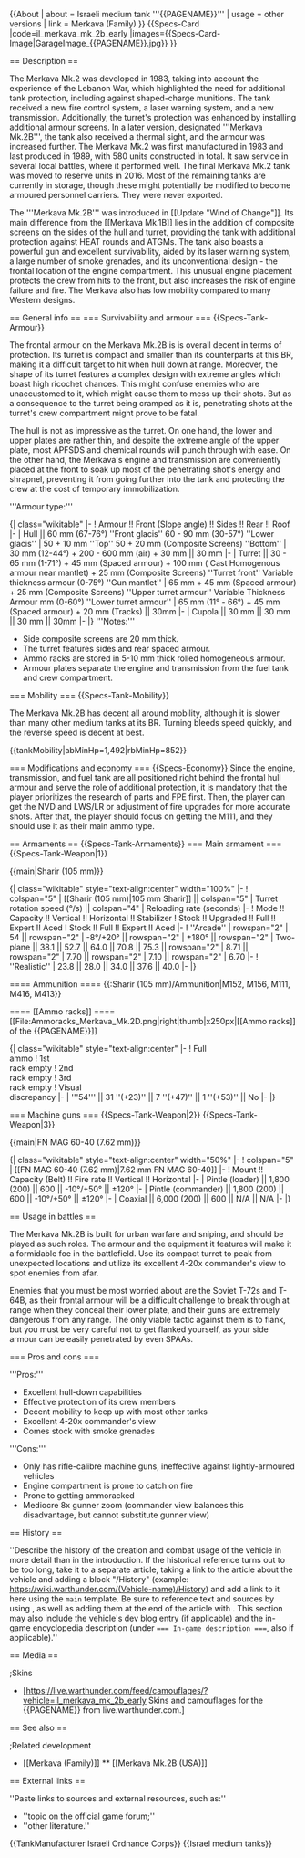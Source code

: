 {{About
| about = Israeli medium tank '''{{PAGENAME}}'''
| usage = other versions
| link = Merkava (Family)
}}
{{Specs-Card
|code=il_merkava_mk_2b_early
|images={{Specs-Card-Image|GarageImage_{{PAGENAME}}.jpg}}
}}

== Description ==
<!-- ''In the description, the first part should be about the history of the creation and combat usage of the vehicle, as well as its key features. In the second part, tell the reader about the ground vehicle in the game. Insert a screenshot of the vehicle, so that if the novice player does not remember the vehicle by name, he will immediately understand what kind of vehicle the article is talking about.'' -->
The Merkava Mk.2 was developed in 1983, taking into account the experience of the Lebanon War, which highlighted the need for additional tank protection, including against shaped-charge munitions. The tank received a new fire control system, a laser warning system, and a new transmission. Additionally, the turret's protection was enhanced by installing additional armour screens. In a later version, designated '''Merkava Mk.2B''', the tank also received a thermal sight, and the armour was increased further. The Merkava Mk.2 was first manufactured in 1983 and last produced in 1989, with 580 units constructed in total. It saw service in several local battles, where it performed well. The final Merkava Mk.2 tank was moved to reserve units in 2016. Most of the remaining tanks are currently in storage, though these might potentially be modified to become armoured personnel carriers. They were never exported.

The '''Merkava Mk.2B''' was introduced in [[Update "Wind of Change"]]. Its main difference from the [[Merkava Mk.1B]] lies in the addition of composite screens on the sides of the hull and turret, providing the tank with additional protection against HEAT rounds and ATGMs. The tank also boasts a powerful gun and excellent survivability, aided by its laser warning system, a large number of smoke grenades, and its unconventional design - the frontal location of the engine compartment. This unusual engine placement protects the crew from hits to the front, but also increases the risk of engine failure and fire. The Merkava also has low mobility compared to many Western designs.

== General info ==
=== Survivability and armour ===
{{Specs-Tank-Armour}}
<!-- ''Describe armour protection. Note the most well protected and key weak areas. Appreciate the layout of modules as well as the number and location of crew members. Is the level of armour protection sufficient, is the placement of modules helpful for survival in combat? If necessary use a visual template to indicate the most secure and weak zones of the armour.'' -->
The frontal armour on the Merkava Mk.2B is is overall decent in terms of protection. Its turret is compact and smaller than its counterparts at this BR, making it a difficult target to hit  when hull down at range. Moreover, the shape of its turret features a complex design with extreme angles which boast high ricochet chances. This might confuse enemies who are unaccustomed to it, which might cause them to mess up their shots. But as a consequence to the turret being cramped as it is, penetrating shots at the turret's crew compartment might prove to be fatal.

The hull is not as impressive as the turret. On one hand, the lower and upper plates are rather thin, and despite the extreme angle of the upper plate, most APFSDS and chemical rounds will punch through with ease. On the other hand, the Merkava's engine and transmission are conveniently placed at the front to soak up most of the penetrating shot's energy and shrapnel, preventing it from going further into the tank and protecting the crew at the cost of temporary immobilization.

'''Armour type:''' <!-- The types of armour present on the vehicle and their general locations -->
<!-- Example: * Rolled homogeneous armour (Front, Side, Rear, Hull roof)
* Cast homogeneous armour (Turret, Transmission area) -->

{| class="wikitable"
|-
! Armour !! Front (Slope angle) !! Sides !! Rear !! Roof
|-
| Hull || 60 mm (67-76°) ''Front glacis''
60 - 90 mm (30-57°) ''Lower glacis''
| 50 + 10 mm ''Top''
50 + 20 mm (Composite Screens) ''Bottom''
| 30 mm (12-44°) + 200 - 600 mm (air) + 30 mm || 30 mm
|-
| Turret || 30 - 65 mm (1-71°) + 45 mm (Spaced armour) + 100 mm ( Cast Homogenous armour near mantlet) + 25 mm (Composite Screens) ''Turret front''
Variable thickness armour (0-75°) ''Gun mantlet''
| 65 mm + 45 mm (Spaced armour) + 25 mm (Composite Screens) ''Upper turret armour''
Variable Thickness Armour mm (0-60°) ''Lower turret armour''
| 65 mm (11° - 66°) + 45 mm (Spaced armour) + 20 mm (Tracks) || 30mm
|-
| Cupola || 30 mm || 30 mm || 30 mm || 30mm
|-
|}
'''Notes:'''

* Side composite screens are 20 mm thick.
* The turret features sides and rear spaced armour.
* Ammo racks are stored in 5-10 mm thick rolled homogeneous armour.
* Armour plates separate the engine and transmission from the fuel tank and crew compartment.

=== Mobility ===
{{Specs-Tank-Mobility}}
<!-- ''Write about the mobility of the ground vehicle. Estimate the specific power and manoeuvrability, as well as the maximum speed forwards and backwards.'' -->
The Merkava Mk.2B has decent all around mobility, although it is slower than many other medium tanks at its BR. Turning bleeds speed quickly, and the reverse speed is decent at best.

{{tankMobility|abMinHp=1,492|rbMinHp=852}}

=== Modifications and economy ===
{{Specs-Economy}}
Since the engine, transmission, and fuel tank are all positioned right behind the frontal hull armour and serve the role of additional protection, it is mandatory that the player prioritizes the research of parts and FPE first. Then, the player can get the NVD and LWS/LR or adjustment of fire upgrades for more accurate shots. After that, the player should focus on getting the M111, and they should use it as their main ammo type.

== Armaments ==
{{Specs-Tank-Armaments}}
=== Main armament ===
{{Specs-Tank-Weapon|1}}
<!-- ''Give the reader information about the characteristics of the main gun. Assess its effectiveness in a battle based on the reloading speed, ballistics and the power of shells. Do not forget about the flexibility of the fire, that is how quickly the cannon can be aimed at the target, open fire on it and aim at another enemy. Add a link to the main article on the gun: <code><nowiki>{{main|Name of the weapon}}</nowiki></code>. Describe in general terms the ammunition available for the main gun. Give advice on how to use them and how to fill the ammunition storage.'' -->
{{main|Sharir (105 mm)}}

{| class="wikitable" style="text-align:center" width="100%"
|-
! colspan="5" | [[Sharir (105 mm)|105 mm Sharir]] || colspan="5" | Turret rotation speed (°/s) || colspan="4" | Reloading rate (seconds)
|-
! Mode !! Capacity !! Vertical !! Horizontal !! Stabilizer
! Stock !! Upgraded !! Full !! Expert !! Aced
! Stock !! Full !! Expert !! Aced
|-
! ''Arcade''
| rowspan="2" | 54 || rowspan="2" | -8°/+20° || rowspan="2" | ±180° || rowspan="2" | Two-plane || 38.1 || 52.7 || 64.0 || 70.8 || 75.3 || rowspan="2" | 8.71 || rowspan="2" | 7.70 || rowspan="2" | 7.10 || rowspan="2" | 6.70
|-
! ''Realistic''
| 23.8 || 28.0 || 34.0 || 37.6 || 40.0
|-
|}

==== Ammunition ====
{{:Sharir (105 mm)/Ammunition|M152, M156, M111, M416, M413}}

==== [[Ammo racks]] ====
[[File:Ammoracks_Merkava_Mk.2D.png|right|thumb|x250px|[[Ammo racks]] of the {{PAGENAME}}]]
<!-- '''Last updated: 2.15.1.22''' -->
{| class="wikitable" style="text-align:center"
|-
! Full<br>ammo
! 1st<br>rack empty
! 2nd<br>rack empty
! 3rd<br>rack empty
! Visual<br>discrepancy
|-
| '''54''' || 31&nbsp;''(+23)'' || 7&nbsp;''(+47)'' || 1&nbsp;''(+53)'' || No
|-
|}

=== Machine guns ===
{{Specs-Tank-Weapon|2}}
{{Specs-Tank-Weapon|3}}
<!-- ''Offensive and anti-aircraft machine guns not only allow you to fight some aircraft but also are effective against lightly armoured vehicles. Evaluate machine guns and give recommendations on its use.'' -->
{{main|FN MAG 60-40 (7.62 mm)}}

{| class="wikitable" style="text-align:center" width="50%"
|-
! colspan="5" | [[FN MAG 60-40 (7.62 mm)|7.62 mm FN MAG 60-40]]
|-
! Mount !! Capacity (Belt) !! Fire rate !! Vertical !! Horizontal
|-
| Pintle (loader) || 1,800 (200) || 600 || -10°/+50° || ±120°
|-
| Pintle (commander) || 1,800 (200) || 600 || -10°/+50° || ±120°
|-
| Coaxial || 6,000 (200) || 600 || N/A || N/A
|-
|}

== Usage in battles ==
<!-- ''Describe the tactics of playing in the vehicle, the features of using vehicles in the team and advice on tactics. Refrain from creating a "guide" - do not impose a single point of view but instead give the reader food for thought. Describe the most dangerous enemies and give recommendations on fighting them. If necessary, note the specifics of the game in different modes (AB, RB, SB).'' -->
The Merkava Mk.2B is built for urban warfare and sniping, and should be played as such roles. The armour and the equipment it features will make it a formidable foe in the battlefield. Use its compact turret to peak from unexpected locations and utilize its excellent 4-20x commander's view to spot enemies from afar.

Enemies that you must be most worried about are the Soviet T-72s and T-64B, as their frontal armour will be a difficult challenge to break through at range when they conceal their lower plate, and their guns are extremely dangerous from any range. The only viable tactic against them is to flank, but you must be very careful not to get flanked yourself, as your side armour can be easily penetrated by even SPAAs.

=== Pros and cons ===
<!-- ''Summarise and briefly evaluate the vehicle in terms of its characteristics and combat effectiveness. Mark its pros and cons in a bulleted list. Try not to use more than 6 points for each of the characteristics. Avoid using categorical definitions such as "bad", "good" and the like - use substitutions with softer forms such as "inadequate" and "effective".'' -->
'''Pros:'''

* Excellent hull-down capabilities
* Effective protection of its crew members
* Decent mobility to keep up with most other tanks
* Excellent 4-20x commander's view
* Comes stock with smoke grenades

'''Cons:'''

* Only has rifle-calibre machine guns, ineffective against lightly-armoured vehicles
* Engine compartment is prone to catch on fire
* Prone to getting ammoracked
* Mediocre 8x gunner zoom (commander view balances this disadvantage, but cannot substitute gunner view)

== History ==
<!-- ''Describe the history of the creation and combat usage of the vehicle in more detail than in the introduction. If the historical reference turns out to be too long, take it to a separate article, taking a link to the article about the vehicle and adding a block "/History" (example: <nowiki>https://wiki.warthunder.com/(Vehicle-name)/History</nowiki>) and add a link to it here using the <code>main</code> template. Be sure to reference text and sources by using <code><nowiki><ref></ref></nowiki></code>, as well as adding them at the end of the article with <code><nowiki><references /></nowiki></code>. This section may also include the vehicle's dev blog entry (if applicable) and the in-game encyclopedia description (under <code><nowiki>=== In-game description ===</nowiki></code>, also if applicable).'' -->
''Describe the history of the creation and combat usage of the vehicle in more detail than in the introduction. If the historical reference turns out to be too long, take it to a separate article, taking a link to the article about the vehicle and adding a block "/History" (example: <nowiki>https://wiki.warthunder.com/(Vehicle-name)/History</nowiki>) and add a link to it here using the <code>main</code> template. Be sure to reference text and sources by using <code><nowiki><ref></ref></nowiki></code>, as well as adding them at the end of the article with <code><nowiki><references /></nowiki></code>. This section may also include the vehicle's dev blog entry (if applicable) and the in-game encyclopedia description (under <code><nowiki>=== In-game description ===</nowiki></code>, also if applicable).''

== Media ==
<!-- ''Excellent additions to the article would be video guides, screenshots from the game, and photos.'' -->

;Skins

* [https://live.warthunder.com/feed/camouflages/?vehicle=il_merkava_mk_2b_early Skins and camouflages for the {{PAGENAME}} from live.warthunder.com.]

== See also ==
<!-- ''Links to the articles on the War Thunder Wiki that you think will be useful for the reader, for example:''
* ''reference to the series of the vehicles;''
* ''links to approximate analogues of other nations and research trees.'' -->

;Related development

* [[Merkava (Family)]]
** [[Merkava Mk.2B (USA)]]

== External links ==
<!-- ''Paste links to sources and external resources, such as:''
* ''topic on the official game forum;''
* ''other literature.'' -->
''Paste links to sources and external resources, such as:''

* ''topic on the official game forum;''
* ''other literature.''

{{TankManufacturer Israeli Ordnance Corps}}
{{Israel medium tanks}}